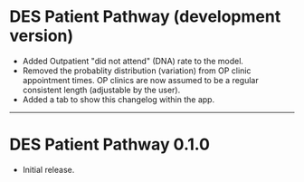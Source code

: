# DES Patient Pathway (development version)

* Added Outpatient "did not attend" (DNA) rate to the model.
* Removed the probablity distribution (variation) from OP clinic appointment times.  OP clinics are now assumed to be a regular consistent length (adjustable by the user).
* Added a tab to show this changelog within the app.

---

# DES Patient Pathway 0.1.0

* Initial release.
